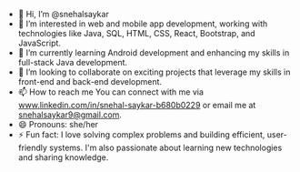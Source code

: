 - 👋 Hi, I’m @snehalsaykar
- 👀 I’m interested in web and mobile app development, working with technologies like Java, SQL, HTML, CSS, React, Bootstrap, and JavaScript.  
- 🌱 I’m currently learning Android development and enhancing my skills in full-stack Java development. 
- 💞️ I’m looking to collaborate on exciting projects that leverage my skills in front-end and back-end development.
- 📫 How to reach me You can connect with me via www.linkedin.com/in/snehal-saykar-b680b0229 or email me at snehalsaykar9@gmail.com.  
- 😄 Pronouns: she/her
- ⚡ Fun fact: I love solving complex problems and building efficient, user-friendly systems. I'm also passionate about learning new technologies and sharing knowledge.  

<!---
snehalsaykar/snehalsaykar is a ✨ special ✨ repository because its `README.md` (this file) appears on your GitHub profile.
You can click the Preview link to take a look at your changes.
--->
